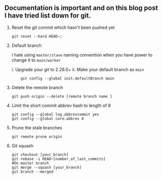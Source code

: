 ## Documentation is important and on this blog post I have tried list down for git.

1. Reset the git commit which hasn't been pushed yet

	``` git reset --hard HEAD~; ``` 
	
2. Default branch 

	I hate using ```master/slave``` naming convention when you have power to change it to ```main/worker``` 
	
	i.  Upgrade your git to 2.28.0+
	ii. Make your default branch as ```main```
	```
		git config --global init.defaultBranch main
	```	
3. Delete the remote branch 
	``` 
	git push origin --delete [remote branch name ]
	``` 
4. Limit the short commit abbrev hash to length of 8
	```
	git config --global log.abbrevcommit yes
	git config --global core.abbrev 8
	```
5. Prune the stale branches 
	``` 
	git remote prune origin 
	``` 
	
6. Git squash 
	```
	git checkout [your_branch]
	git rebase -i HEAD~[number_of_last_commits]
	#On master branch
	git merge --squash [your_branch]
	git branch --merged
	```
